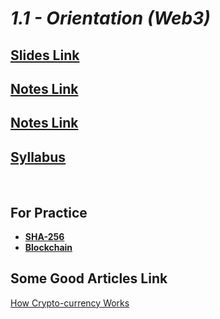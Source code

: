 # _1.1 - Orientation (Web3)_


## [Slides Link](https://projects.100xdevs.com/tracks/web3-orientation/Web3-Cohort---Orientation-1)
## [Notes Link](https://app.100xdevs.com/courses/13/408/425)
## [Notes Link](https://github.com/Bharat2044/Notes/blob/main/09.%20100xDev%20Cohort%203.0/01.%20Web3/Week%2001%20-%20Orientation%20(Web3).pdf)

## [Syllabus](https://blog.100xdevs.com/Cohort-3-0-322ac9e00cb248f090fffe05047de99f)

<br/>


## For Practice
- [**SHA-256**](https://emn178.github.io/online-tools/sha256.html)
- [**Blockchain**](https://andersbrownworth.com/blockchain/)

## Some Good Articles Link
[How Crypto-currency Works](https://animagraffs.com/how-cryptocurrency-works/)